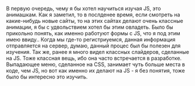 В первую очередь, чему я бы хотел научиться изучая JS, это анимашкам. 
Как я заметил, то в послденее время, если смотреть на какие-нибудь новые сайты, то на этих сайтах делают очень классные анимации, я бы с удвольствием хотел бы этим овладеть.
Было бы прикольно понять, как именно работуют формы с JS, что я под этим имею ввиду.. Когда мы где-то регистриуемся, данная информация отправляется на сервер, думаю, данный процес был бы полезен для изучения.
Так же, ранее я много видел классных слайдеров, сделанные на JS. Тоже классная вещь, ибо она часто встречается в разработке. 
Выпадающее меню, сделанное на CSS, занимает чуть больше места в коде, чем JS, но вот как именно их делают на JS - я без понятия, тоже было бы интересно это изучить.
